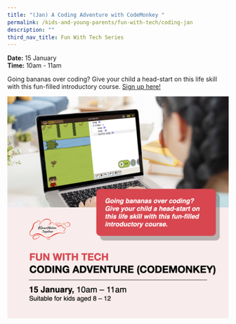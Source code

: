```yaml
---
title: "(Jan) A Coding Adventure with CodeMonkey "
permalink: /kids-and-young-parents/fun-with-tech/coding-jan
description: ""
third_nav_title: Fun With Tech Series
---
```

**Date:** 15 January
<br> **Time:** 10am - 11am

Going bananas over coding? Give your child a head-start on this life skill with this fun-filled introductory course. 
[Sign up here! ](https://go.gov.sg/kypcodingadventure-jan22)

![Alt text for image on Isomer site](/images/15-Jan-kids.png)